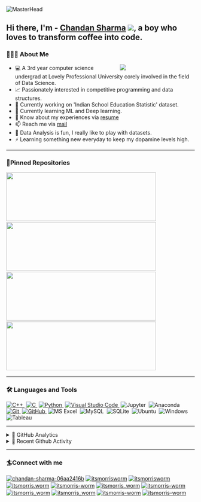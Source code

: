 ![MasterHead](https://github.com/itsmorris-worm/itsmorris-worm/blob/main/front1.jpg)
## Hi there, I'm - [Chandan Sharma][github] <img src="https://raw.githubusercontent.com/iampavangandhi/iampavangandhi/master/gifs/Hi.gif" width="30px">, a boy who loves to transform coffee into code.</h2>


### 👨🏻‍💻 About Me

<img align='right' src='https://user-images.githubusercontent.com/5713670/87202985-820dcb80-c2b6-11ea-9f56-7ec461c497c3.gif' width='200"'>

- 💻 A 3rd year computer science undergrad at Lovely Professional University corely involved in the field of Data Science.
- 📈 Passionately interested in competitive programming and data structures.
- 🔭 Currently working on 'Indian School Education Statistic' dataset. 
- 🌱 Currently learning ML and Deep learning.
- 📄 Know about my experiences via [resume][here1]
- 📫 Reach me via [mail][here]
- 🥅 Data Analysis is fun, I really like to play with datasets.
- ⚡ Learning something new everyday to keep my dopamine levels high.

---

### 📌Pinned Repositories

<p align="left">
<a href="https://github.com/drviruses/newtab">
  <img height="130em" width = "400em" src="https://github-readme-stats.vercel.app/api/pin/?username=drviruses&repo=newtab&title_color=ffffff&icon_color=3DEA6F&text_color=3DEA6F&bg_color=091258" />
</a>
<a href="https://github.com/drviruses/find_name_email_excel">
  <img height="130em" width ="400em" src="https://github-readme-stats.vercel.app/api/pin/?username=drviruses&repo=find_name_email_excel&title_color=ffffff&icon_color=3DEA6F&text_color=3DEA6F&bg_color=091258" />
</a>
<a href="https://github.com/drviruses/Path-Visualizer">
  <img height="130em" width="400em" src="https://github-readme-stats.vercel.app/api/pin/?username=drviruses&repo=Path-Visualizer&title_color=ffffff&icon_color=3DEA6F&text_color=3DEA6F&bg_color=091258" />
</a>
<a href="https://github.com/drviruses/codeforcesUserProblem">
  <img height="130em" width="400em" src="https://github-readme-stats.vercel.app/api/pin/?username=drviruses&repo=codeforcesUserProblem&title_color=ffffff&icon_color=3DEA6F&text_color=3DEA6F&bg_color=091258" />
</a>
</p>

---

### 🛠 Languages and Tools

[![C++](https://img.shields.io/badge/-C++-333333?style=flat&logo=C%2B%2B&logoColor=00599C)&nbsp;][c++]
[![C](https://img.shields.io/badge/-C-333333?style=flat&logo=C&logoColor=A8B9CC)&nbsp;][c]
[![Python](https://img.shields.io/badge/-Python-333333?style=flat&logo=python)&nbsp;][python]
[![Visual Studio Code](https://img.shields.io/badge/-VScode-333333?style=flat&logo=visual-studio-code&logoColor=007ACC)&nbsp;][vscode]
![Jupyter](https://img.shields.io/badge/-Jupyter-333333?style=flat&logo=Jupyter)&nbsp;
![Anaconda](https://img.shields.io/badge/-Anaconda-333333?style=flat&logo=Anaconda)&nbsp;
[![Git](https://img.shields.io/badge/-Git-333333?style=flat&logo=git)&nbsp;][git]
[![GitHub](https://img.shields.io/badge/-GitHub-333333?style=flat&logo=github)&nbsp;][github]
![MS Excel](https://img.shields.io/twitter/url?color=333333&label=MS%20Excel&logo=Microsoft%20Excel&url=https%3A%2F%2Fimg.shields.io%2Fbadge%2F-Windows-333333%3Fstyle%3Dflat%26logo%3DWindows)&nbsp;
![MySQL](https://img.shields.io/twitter/url?color=000000&label=MySQL&logo=MySQL&url=https%3A%2F%2Fimg.shields.io%2Fbadge%2F-Windows-333333%3Fstyle%3Dflat%26logo%3DWindows)&nbsp;
![SQLite](https://img.shields.io/badge/-SQLite-333333?style=flat&logo=SQLite)&nbsp;
![Ubuntu](https://img.shields.io/badge/-Ubuntu-333333?style=flat&logo=Ubuntu)&nbsp;
![Windows](https://img.shields.io/badge/-Windows-333333?style=flat&logo=Windows)&nbsp;
![Tableau](https://img.shields.io/badge/-Tableau-333333?style=flat&logo=Tableau)&nbsp;


---
<details>
<summary>📝 GitHub Analytics</summary>
<p align="left">
<a href="https://github.com/itsmorris-worm">

  <img height="160em" src="https://github-readme-stats.vercel.app/api/top-langs/?username=itsmorris-worm&layout=compact&title_color=ffffff&icon_color=3DEA6F&text_color=3DEA6F&bg_color=091258" />
  &nbsp<img height="160em" src="https://github-readme-stats.vercel.app/api?username=itsmorris-worm&show_icons=true&title_color=ffffff&icon_color=3DEA6F&text_color=3DEA6F&bg_color=091258" alt="itsmorris-worm" />
  <img align="center" src="https://github-readme-streak-stats.herokuapp.com/?user=itsmorris-worm&show_icons=true&title_color=ffffff&icon_color=3DEA6F&text_color=3DEA6F&bg_color=091258" alt="itsmorris-worm" />

</a>
</p>
</details>

<details>
  <summary>📝 Recent Github Activity</summary>
  <img align="center" width="200" height="150" src="https://github.com/drviruses/drviruses/blob/master/assests/monkey2.gif?raw=true"><h2>Comming soon..</h2>
<!--START_SECTION:activity-->

<!--END_SECTION:activity-->

</details>

---


### 🏄Connect with me

<p align="left">
<a href="https://linkedin.com/in/chandan-sharma-06aa2416b" target="blank"><img align="center" src="https://cdn.jsdelivr.net/npm/simple-icons@3.0.1/icons/linkedin.svg" alt="chandan-sharma-06aa2416b" height="30" width="40" /></a>
<a href="https://stackoverflow.com/users/itsmorrisworm" target="blank"><img align="center" src="https://cdn.jsdelivr.net/npm/simple-icons@3.0.1/icons/stackoverflow.svg" alt="itsmorrisworm" height="30" width="40" /></a>
<a href="https://kaggle.com/itsmorrisworm" target="blank"><img align="center" src="https://cdn.jsdelivr.net/npm/simple-icons@3.0.1/icons/kaggle.svg" alt="itsmorrisworm" height="30" width="40" /></a>
<a href="https://instagram.com/itsmorris.worm" target="blank"><img align="center" src="https://cdn.jsdelivr.net/npm/simple-icons@3.0.1/icons/instagram.svg" alt="itsmorris.worm" height="30" width="40" /></a>
<a href="https://www.codechef.com/users/itsmorris-worm" target="blank"><img align="center" src="https://cdn.jsdelivr.net/npm/simple-icons@3.1.0/icons/codechef.svg" alt="itsmorris-worm" height="30" width="40" /></a>
<a href="https://www.hackerrank.com/itsmorris_worm" target="blank"><img align="center" src="https://cdn.jsdelivr.net/npm/simple-icons@3.0.1/icons/hackerrank.svg" alt="itsmorris_worm" height="30" width="40" /></a>
<a href="https://codeforces.com/profile/itsmorris-worm" target="blank"><img align="center" src="https://cdn.jsdelivr.net/npm/simple-icons@3.0.1/icons/codeforces.svg" alt="itsmorris-worm" height="30" width="40" /></a>
<a href="https://www.leetcode.com/itsmorris_worm" target="blank"><img align="center" src="https://cdn.jsdelivr.net/npm/simple-icons@3.0.1/icons/leetcode.svg" alt="itsmorris_worm" height="30" width="40" /></a>
<a href="https://www.hackerearth.com/itsmorris_worm" target="blank"><img align="center" src="https://cdn.jsdelivr.net/npm/simple-icons@3.0.1/icons/hackerearth.svg" alt="itsmorris_worm" height="30" width="40" /></a>
<a href="https://auth.geeksforgeeks.org/user/itsmorris-worm" target="blank"><img align="center" src="https://cdn.jsdelivr.net/npm/simple-icons@3.0.1/icons/geeksforgeeks.svg" alt="itsmorris-worm" height="30" width="40" /></a>
<a href="https://www.topcoder.com/members/itsmorris-worm" target="blank"><img align="center" src="https://cdn.jsdelivr.net/npm/simple-icons@3.0.1/icons/topcoder.svg" alt="itsmorris-worm" height="30" width="40" /></a>
</p>

[here1]: https://github.com/itsmorris-worm/itsmorris-worm/blob/main/Chandan_Sharma_CV.pdf
[here]: https://gmail.com
[github]: https://github.com/itsmorris-worm
[hackerrank]: https://www.hackerrank.com/dr_virus
[codeforces]: https://codeforces.com/profile/dr_virus
[hackerearth]: https://www.hackerearth.com/@dr_virus
[stopstalk]: https://www.stopstalk.com/user/profile/dr_virus_
[atcoder]: https://atcoder.jp/users/dr_virus_
[linkedin]: https://www.linkedin.com/in/amit-kumar-76310b16a/
[vscode]: https://code.visualstudio.com/
[python]: https://www.python.org/doc/
[java]: https://docs.oracle.com/en/java/
[git]: https://git-scm.com/doc
[github]: https://github.com/
[c++]: https://devdocs.io/cpp/
[c]: https://devdocs.io/cpp/
[css]: https://developer.mozilla.org/en-US/docs/Web/CSS#:~:text=Cascading%20Style%20Sheets%20(CSS)%20is,speech%2C%20or%20on%20other%20media.
[html]: https://devdocs.io/html/


